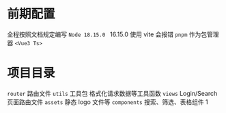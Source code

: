 # 前期配置

全程按照文档规定编写
`Node 18.15.0 ` 16.15.0 使用 vite 会报错
`pnpm` 作为包管理器
`<Vue3 Ts>`

# 项目目录

`router` 路由文件
`utils` 工具包 格式化请求数据等工具函数
`views` Login/Search 页面路由文件
`assets` 静态 logo 文件等
`components` 搜索、筛选、表格组件
1
